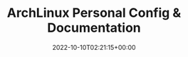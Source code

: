 ---
type : "docs"
weight: 5
title: "ArchLinux Personal Config & Documentation"
icon: menu_book
lead: ""
description: This guide provides a step-by-step walkthrough for installing and configuring Arch Linux with Hyprland, covering the installation process, Hyprland configuration, efficient window management, theming, and essential applications. Although these instructions are tailored for my Asus A15 FA507NV, they are broadly applicable to various hardware configurations, serving as both a personal reference and a resource for anyone looking to replicate the setup and create a powerful, customized Arch Linux environment."
date: 2022-10-10T02:21:15+00:00
lastmod: 2022-10-10T02:21:15+00:00
draft: false
images: []
---